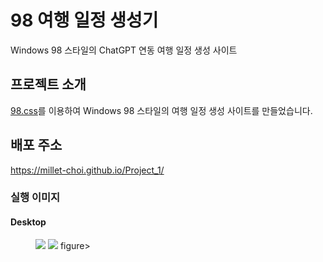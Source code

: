 # 98 여행 일정 생성기
Windows 98 스타일의 ChatGPT 연동 여행 일정 생성 사이트


## 프로젝트 소개
[98.css](https://github.com/jdan/98.css)를 이용하여 Windows 98 스타일의 여행 일정 생성 사이트를 만들었습니다.


## 배포 주소
<https://millet-choi.github.io/Project_1/>


### 실행 이미지

#### Desktop
<figure class="half">
    <img src=![Desktop 1](https://github.com/Millet-Choi/Project_1/assets/131703836/b9ce3f50-25b7-4f6b-a025-dd4e0f61da62)>
    <img src=![Desktop 2](https://github.com/Millet-Choi/Project_1/assets/131703836/a254c112-09a5-4186-b3c8-582f4fd80bf9)>
figure>

